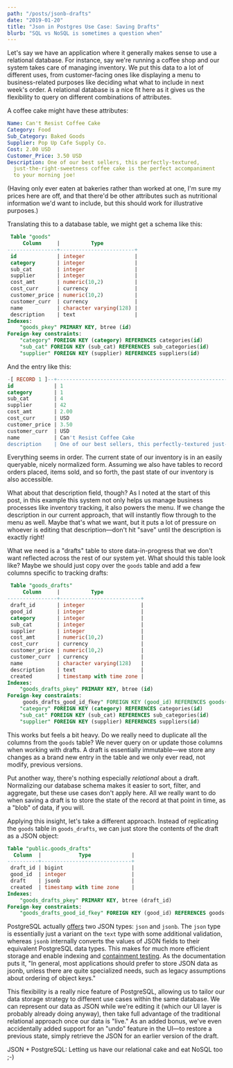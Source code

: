 ```yaml
---
path: "/posts/jsonb-drafts"
date: "2019-01-20"
title: "Json in Postgres Use Case: Saving Drafts"
blurb: "SQL vs NoSQL is sometimes a question when"
---
```


Let's say we have an application where it generally makes sense to use a relational database. For instance, say we're running a coffee shop and our system takes care of managing inventory. We put this data to a lot of different uses, from customer-facing ones like displaying a menu to business-related purposes like deciding what what to include in next week's order. A relational database is a nice fit here as it gives us the flexibility to query on different combinations of attributes.

A coffee cake might have these attributes:

```yaml
Name: Can't Resist Coffee Cake
Category: Food
Sub_Category: Baked Goods
Supplier: Pop Up Cafe Supply Co.
Cost: 2.00 USD
Customer_Price: 3.50 USD
Description: One of our best sellers, this perfectly-textured,
  just-the-right-sweetness coffee cake is the perfect accompaniment
  to your morning joe!
```

(Having only ever eaten at bakeries rather than worked at one, I'm sure my prices here are off, and that there'd be other attributes such as nutritional information we'd want to include, but this should work for illustrative purposes.)

Translating this to a database table, we might get a schema like this:

```sql
 Table "goods"
     Column     |          Type
----------------+------------------------+
 id             | integer                |
 category       | integer                |
 sub_cat        | integer                |
 supplier       | integer                |
 cost_amt       | numeric(10,2)          |
 cost_curr      | currency               |
 customer_price | numeric(10,2)          |
 customer_curr  | currency               |
 name           | character varying(128) |
 description    | text                   |
Indexes:
    "goods_pkey" PRIMARY KEY, btree (id)
Foreign-key constraints:
    "category" FOREIGN KEY (category) REFERENCES categories(id)
    "sub_cat" FOREIGN KEY (sub_cat) REFERENCES sub_categories(id)
    "supplier" FOREIGN KEY (supplier) REFERENCES suppliers(id)
```

And the entry like this:

```sql
-[ RECORD 1 ]--+----------------------------------------------------------------------------------------------------------------------------------------
id             | 1
category       | 1
sub_cat        | 4
supplier       | 42
cost_amt       | 2.00
cost_curr      | USD
customer_price | 3.50
customer_curr  | USD
name           | Can't Resist Coffee Cake
description    | One of our best sellers, this perfectly-textured just-the-right-sweetness coffee cake is the perfect accompaniment to your morning joe!
```


Everything seems in order. The current state of our inventory is in an easily queryable, nicely normalized form. Assuming we also have tables to record orders placed, items sold, and so forth, the past state of our inventory is also accessible.

What about that description field, though? As I noted at the start of this post, in this example this system not only helps us manage business processes like inventory tracking, it also powers the menu. If we change the description in our current approach, that will instantly flow through to the menu as well. Maybe that's what we want, but it puts a lot of pressure on whoever is editing that description—don't hit "save" until the description is exactly right!

What we need is a "drafts" table to store data-in-progress that we don't want reflected across the rest of our system yet. What should this table look like? Maybe we should just copy over the `goods` table and add a few columns specific to tracking drafts:

```sql
 Table "goods_drafts"
     Column     |          Type
----------------+--------------------------+
 draft_id       | integer                  |
 good_id        | integer                  |
 category       | integer                  |
 sub_cat        | integer                  |
 supplier       | integer                  |
 cost_amt       | numeric(10,2)            |
 cost_curr      | currency                 |
 customer_price | numeric(10,2)            |
 customer_curr  | currency                 |
 name           | character varying(128)   |
 description    | text                     |
 created        | timestamp with time zone |
Indexes:
    "goods_drafts_pkey" PRIMARY KEY, btree (id)
Foreign-key constraints:
     goods_drafts_good_id_fkey" FOREIGN KEY (good_id) REFERENCES goods(id)
    "category" FOREIGN KEY (category) REFERENCES categories(id)
    "sub_cat" FOREIGN KEY (sub_cat) REFERENCES sub_categories(id)
    "supplier" FOREIGN KEY (supplier) REFERENCES suppliers(id)
```

This works but feels a bit heavy. Do we really need to duplicate all the columns from the `goods` table? We never query on or update those columns when working with drafts. A draft is essentially immutable—we store any changes as a brand new entry in the table and we only ever read, not modify, previous versions.

Put another way, there's nothing especially _relational_ about a draft. Normalizing our database schema makes it easier to sort, filter, and aggregate, but these use cases don't apply here. All we really want to do when saving a draft is to store the state of the record at that point in time, as a "blob" of data, if you will.

Applying this insight, let's take a different approach. Instead of replicating the `goods` table in `goods_drafts`, we can just store the contents of the draft as a JSON object:

```sql
Table "public.goods_drafts"
  Column  |            Type             |
----------+-----------------------------+
 draft_id | bigint                      |
 good_id  | integer                     |
 draft    | jsonb                       |
 created  | timestamp with time zone    |
Indexes:
    "goods_drafts_pkey" PRIMARY KEY, btree (draft_id)
Foreign-key constraints:
    "goods_drafts_good_id_fkey" FOREIGN KEY (good_id) REFERENCES goods(id)
```

PostgreSQL actually [offers](https://www.postgresql.org/docs/current/datatype-json.html) two JSON types: `json` and `jsonb`. The `json` type is essentially just a variant on the `text` type with some additional validation, whereas `jsonb` internally converts the values of JSON fields to their equivalent PostgreSQL data types. This makes for much more efficient storage and enable indexing and [containment testing](https://www.postgresql.org/docs/current/datatype-json.html#JSON-CONTAINMENT). As the documentation puts it, "In general, most applications should prefer to store JSON data as jsonb, unless there are quite specialized needs, such as legacy assumptions about ordering of object keys."

This flexibility is a really nice feature of PostgreSQL, allowing us to tailor our data storage strategy to different use cases within the same database. We can represent our data as JSON while we're editing it (which our UI layer is probably already doing anyway), then take full advantage of the traditional relational approach once our data is "live." As an added bonus, we've even accidentally added support for an "undo" feature in the UI—to restore a previous state, simply retrieve the JSON for an earlier version of the draft.

JSON + PostgreSQL: Letting us have our relational cake and eat NoSQL too ;-)

